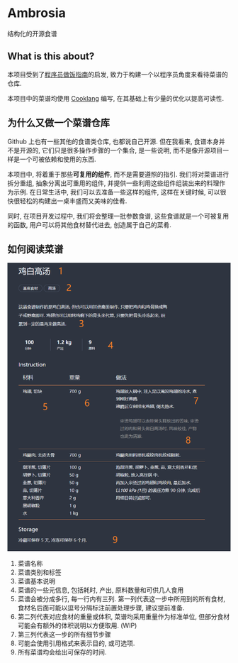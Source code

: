 # Ambrosia

结构化的开源食谱

## What is this about?

本项目受到了[程序员做饭指南](https://github.com/Anduin2017/HowToCook)的启发, 致力于构建一个以程序员角度来看待菜谱的仓库.

本项目中的菜谱均使用 [Cooklang](https://cooklang.org) 编写, 在其基础上有少量的优化以提高可读性.

## 为什么又做一个菜谱仓库

Github 上也有一些其他的食谱类仓库, 也都说自己开源. 但在我看来, 食谱本身并不是开源的, 它们只是很多操作步骤的一个集合, 是一些说明, 而不是像开源项目一样是一个可被依赖和使用的东西.

本项目中, 将着重于那些**可复用的组件**, 而不是需要遵照的指引. 我们将对菜谱进行拆分重组, 抽象分离出可重用的组件, 并提供一些利用这些组件组装出来的料理作为示例. 在日常生活中, 我们可以去准备一些这样的组件, 这样在关键时候, 可以很快很轻松的构建出一桌丰盛而又美味的佳肴.

同时, 在项目开发过程中, 我们将会整理一批参数食谱, 这些食谱就是一个可被复用的函数, 用户可以将其他食材替代进去, 创造属于自己的菜肴.

## 如何阅读菜谱

![](./docs/.vuepress/public/assets/recipe.png)

1. 菜谱名称
2. 菜谱类别和标签
3. 菜谱基本说明
4. 菜谱的一些元信息, 包括耗时, 产出, 原料数量和可供几人食用
5. 菜谱会被分成多行, 每一行内有三列. 第一列代表这一步中所用到的所有食材, 食材名后面可能以逗号分隔标注前置处理步骤, 建议提前准备.
6. 第二列代表对应食材的重量或体积, 菜谱均采用重量作为标准单位, 但部分食材可能会有额外的体积说明以方便取用. (WIP)
7. 第三列代表这一步的所有细节步骤
8. 可能会使用引用格式来表示目的, 或可选项.
9. 所有菜谱均会给出可保存的时间.
